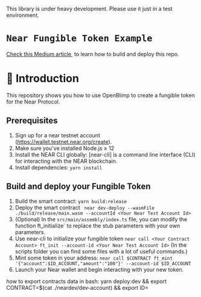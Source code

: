 This library is under heavy development. Please use it just in a test environment.

# `Near Fungible Token Example`

[Check this Medium article](https://medium.com/@stefano.convertino/how-to-create-and-deploy-a-fungible-token-on-near-network-b9cd8aec721), to learn how to build and deploy this repo.

# 📄 Introduction

This repository shows you how to use OpenBlimp to create a fungible token for the Near Protocol.

## Prerequisites

1. Sign up for a near testnet account (https://wallet.testnet.near.org/create).
2. Make sure you've installed Node.js ≥ 12
3. Install the NEAR CLI globally: [near-cli] is a command line interface (CLI) for interacting with the NEAR blockchain.
4. Install dependencies: `yarn install`

## Build and deploy your Fungible Token

1. Build the smart contract:
   `yarn build:release`
2. Deploy the smart contract
   ` near dev-deploy --wasmFile ./build/release/main.wasm --accountId <Your Near Test Account Id>`
3. (Optional) In the `src/main/assembly/index.ts` file, you can modify the function ft_initialize` to replace the stub parameters with your own parameters.
4. Use near-cli to initialize your fungible token
   `near call <Your Contract Account> ft_init --account-id <Your Near Test Account Id>`
   (In the scripts folder you can find some files with a lot of useful commands.)
5. Mint some token in your address: `near call $CONTRACT ft_mint '{"account":$ID_ACCOUNT,"amount":"100"}' --account-id $ID_ACCOUNT`
6. Launch your Near wallet and begin interacting with your new token.

how to export contracts data in bash:
yarn deploy:dev && export CONTRACT=$(cat ./neardev/dev-account) && export ID=<your wallet id>
